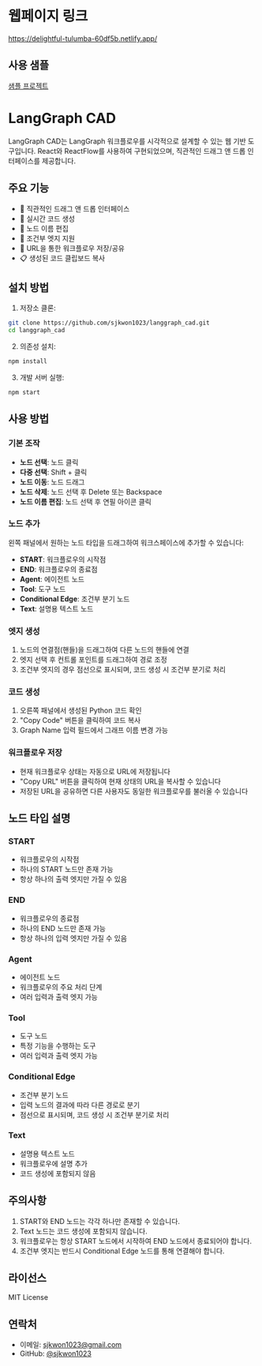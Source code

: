 # 웹페이지 링크

https://delightful-tulumba-60df5b.netlify.app/

## 사용 샘플

[샘플 프로젝트](https://delightful-tulumba-60df5b.netlify.app/#%7B%22nodes%22%3A%5B%7B%22id%22%3A%22start-1%22%2C%22type%22%3A%22custom%22%2C%22position%22%3A%7B%22x%22%3A100%2C%22y%22%3A100%7D%2C%22data%22%3A%7B%22type%22%3A%22start%22%2C%22label%22%3A%22START%22%2C%22codeIdentifier%22%3A%22start%22%7D%2C%22zIndex%22%3A10%2C%22width%22%3A212%2C%22height%22%3A39%2C%22selected%22%3Afalse%7D%2C%7B%22id%22%3A%22agent-1747903345551%22%2C%22type%22%3A%22custom%22%2C%22position%22%3A%7B%22x%22%3A161.8577082663943%2C%22y%22%3A206.28458346721135%7D%2C%22data%22%3A%7B%22type%22%3A%22agent%22%2C%22label%22%3A%22Agent%22%2C%22obj%22%3A%22agent_function%22%2C%22codeIdentifier%22%3A%22Agent%22%7D%2C%22zIndex%22%3A10%2C%22width%22%3A212%2C%22height%22%3A56%2C%22selected%22%3Afalse%2C%22positionAbsolute%22%3A%7B%22x%22%3A161.8577082663943%2C%22y%22%3A206.28458346721135%7D%2C%22dragging%22%3Afalse%7D%2C%7B%22id%22%3A%22conditional_edge-1747903353445%22%2C%22type%22%3A%22custom%22%2C%22position%22%3A%7B%22x%22%3A187.17764709848416%2C%22y%22%3A320.38317290312216%7D%2C%22data%22%3A%7B%22type%22%3A%22conditional_edge%22%2C%22label%22%3A%22Conditional%20Edge%22%2C%22obj%22%3A%22condition_function%22%2C%22codeIdentifier%22%3A%22Conditional_Edge%22%7D%2C%22zIndex%22%3A10%2C%22width%22%3A212%2C%22height%22%3A56%2C%22selected%22%3Afalse%2C%22dragging%22%3Afalse%2C%22positionAbsolute%22%3A%7B%22x%22%3A187.17764709848416%2C%22y%22%3A320.38317290312216%7D%7D%2C%7B%22id%22%3A%22tool-1747903355384%22%2C%22type%22%3A%22custom%22%2C%22position%22%3A%7B%22x%22%3A15.719374397548961%2C%22y%22%3A471.5770826639433%7D%2C%22data%22%3A%7B%22type%22%3A%22tool%22%2C%22label%22%3A%22Tool%22%2C%22obj%22%3A%22tool_function%22%2C%22codeIdentifier%22%3A%22Tool%22%7D%2C%22zIndex%22%3A10%2C%22width%22%3A212%2C%22height%22%3A56%2C%22selected%22%3Afalse%2C%22positionAbsolute%22%3A%7B%22x%22%3A15.719374397548961%2C%22y%22%3A471.5770826639433%7D%2C%22dragging%22%3Afalse%7D%2C%7B%22id%22%3A%22end-1747903357443%22%2C%22type%22%3A%22custom%22%2C%22position%22%3A%7B%22x%22%3A222.41500160653618%2C%22y%22%3A631.9802106761987%7D%2C%22data%22%3A%7B%22type%22%3A%22end%22%2C%22label%22%3A%22END%22%2C%22obj%22%3A%22end_function%22%2C%22codeIdentifier%22%3A%22end%22%7D%2C%22zIndex%22%3A10%2C%22width%22%3A212%2C%22height%22%3A39%2C%22selected%22%3Afalse%2C%22positionAbsolute%22%3A%7B%22x%22%3A222.41500160653618%2C%22y%22%3A631.9802106761987%7D%2C%22dragging%22%3Afalse%7D%2C%7B%22id%22%3A%22text-1747903376989%22%2C%22type%22%3A%22custom%22%2C%22position%22%3A%7B%22x%22%3A461.890171744774%2C%22y%22%3A70.88093742612922%7D%2C%22data%22%3A%7B%22type%22%3A%22text%22%2C%22label%22%3A%22%EC%9D%B4%EA%B2%83%EC%9D%80%20%ED%83%9C%EC%8A%A4%ED%8A%B8%20%ED%85%8D%EC%8A%A4%ED%8A%B8%EC%9E%85%EB%8B%88%EB%8B%A4.%22%2C%22obj%22%3Anull%2C%22codeIdentifier%22%3A%22__%22%7D%2C%22zIndex%22%3A10%2C%22width%22%3A232%2C%22height%22%3A40%2C%22selected%22%3Afalse%2C%22positionAbsolute%22%3A%7B%22x%22%3A461.890171744774%2C%22y%22%3A70.88093742612922%7D%2C%22dragging%22%3Afalse%7D%2C%7B%22id%22%3A%22text-1747903398754%22%2C%22type%22%3A%22custom%22%2C%22position%22%3A%7B%22x%22%3A407.61952073348317%2C%22y%22%3A237.80875441337525%7D%2C%22data%22%3A%7B%22type%22%3A%22text%22%2C%22label%22%3A%22%EC%9D%B4%EA%B2%83%EB%8F%84%20%ED%85%8C%EC%8A%A4%ED%8A%B8%20%ED%85%8D%EC%8A%A4%ED%8A%B8%EC%9E%85%EB%8B%88%EB%8B%A4.%EC%9D%B4%EA%B2%83%EB%8F%84%20%ED%85%8C%EC%8A%A4%ED%8A%B8%20%ED%85%8D%EC%8A%A4%ED%8A%B8%EC%9E%85%EB%8B%88%EB%8B%A4.%EC%9D%B4%EA%B2%83%EB%8F%84%20%ED%85%8C%EC%8A%A4%ED%8A%B8%20%ED%85%8D%EC%8A%A4%ED%8A%B8%EC%9E%85%EB%8B%88%EB%8B%A4.%22%2C%22obj%22%3Anull%2C%22codeIdentifier%22%3A%22______%22%7D%2C%22zIndex%22%3A10%2C%22width%22%3A332%2C%22height%22%3A58%2C%22selected%22%3Afalse%2C%22positionAbsolute%22%3A%7B%22x%22%3A407.61952073348317%2C%22y%22%3A237.80875441337525%7D%2C%22dragging%22%3Afalse%7D%5D%2C%22edges%22%3A%5B%7B%22style%22%3A%7B%22stroke%22%3A%22%23555%22%2C%22strokeWidth%22%3A1.5%2C%22strokeDasharray%22%3A%22none%22%7D%2C%22markerEnd%22%3A%7B%22type%22%3A%22arrowclosed%22%2C%22color%22%3A%22%23555%22%2C%22width%22%3A15%2C%22height%22%3A15%7D%2C%22source%22%3A%22start-1%22%2C%22sourceHandle%22%3Anull%2C%22target%22%3A%22agent-1747903345551%22%2C%22targetHandle%22%3Anull%2C%22type%22%3A%22customEdge%22%2C%22data%22%3A%7B%7D%2C%22zIndex%22%3A5%2C%22id%22%3A%22reactflow__edge-start-1-agent-1747903345551%22%2C%22selected%22%3Afalse%7D%2C%7B%22style%22%3A%7B%22stroke%22%3A%22%23555%22%2C%22strokeWidth%22%3A1.5%2C%22strokeDasharray%22%3A%22none%22%7D%2C%22markerEnd%22%3A%7B%22type%22%3A%22arrowclosed%22%2C%22color%22%3A%22%23555%22%2C%22width%22%3A15%2C%22height%22%3A15%7D%2C%22source%22%3A%22agent-1747903345551%22%2C%22sourceHandle%22%3Anull%2C%22target%22%3A%22conditional_edge-1747903353445%22%2C%22targetHandle%22%3Anull%2C%22type%22%3A%22customEdge%22%2C%22data%22%3A%7B%7D%2C%22zIndex%22%3A5%2C%22id%22%3A%22reactflow__edge-agent-1747903345551-conditional_edge-1747903353445%22%2C%22selected%22%3Afalse%7D%2C%7B%22style%22%3A%7B%22stroke%22%3A%22%23555%22%2C%22strokeWidth%22%3A1.5%2C%22strokeDasharray%22%3A%225%2C5%22%7D%2C%22markerEnd%22%3A%7B%22type%22%3A%22arrowclosed%22%2C%22color%22%3A%22%23555%22%2C%22width%22%3A15%2C%22height%22%3A15%7D%2C%22source%22%3A%22conditional_edge-1747903353445%22%2C%22sourceHandle%22%3Anull%2C%22target%22%3A%22tool-1747903355384%22%2C%22targetHandle%22%3Anull%2C%22type%22%3A%22customEdge%22%2C%22data%22%3A%7B%7D%2C%22zIndex%22%3A5%2C%22id%22%3A%22reactflow__edge-conditional_edge-1747903353445-tool-1747903355384%22%2C%22selected%22%3Afalse%7D%2C%7B%22style%22%3A%7B%22stroke%22%3A%22%23555%22%2C%22strokeWidth%22%3A1.5%2C%22strokeDasharray%22%3A%22none%22%7D%2C%22markerEnd%22%3A%7B%22type%22%3A%22arrowclosed%22%2C%22color%22%3A%22%23555%22%2C%22width%22%3A15%2C%22height%22%3A15%7D%2C%22source%22%3A%22tool-1747903355384%22%2C%22sourceHandle%22%3Anull%2C%22target%22%3A%22end-1747903357443%22%2C%22targetHandle%22%3Anull%2C%22type%22%3A%22customEdge%22%2C%22data%22%3A%7B%7D%2C%22zIndex%22%3A5%2C%22id%22%3A%22reactflow__edge-tool-1747903355384-end-1747903357443%22%2C%22selected%22%3Afalse%7D%2C%7B%22style%22%3A%7B%22stroke%22%3A%22%23555%22%2C%22strokeWidth%22%3A1.5%2C%22strokeDasharray%22%3A%22none%22%7D%2C%22markerEnd%22%3A%7B%22type%22%3A%22arrowclosed%22%2C%22color%22%3A%22%23555%22%2C%22width%22%3A15%2C%22height%22%3A15%7D%2C%22source%22%3A%22text-1747903376989%22%2C%22sourceHandle%22%3Anull%2C%22target%22%3A%22agent-1747903345551%22%2C%22targetHandle%22%3Anull%2C%22type%22%3A%22customEdge%22%2C%22data%22%3A%7B%7D%2C%22zIndex%22%3A5%2C%22id%22%3A%22reactflow__edge-text-1747903376989-agent-1747903345551%22%2C%22selected%22%3Afalse%7D%2C%7B%22style%22%3A%7B%22stroke%22%3A%22%23555%22%2C%22strokeWidth%22%3A1.5%2C%22strokeDasharray%22%3A%22none%22%7D%2C%22markerEnd%22%3A%7B%22type%22%3A%22arrowclosed%22%2C%22color%22%3A%22%23555%22%2C%22width%22%3A15%2C%22height%22%3A15%7D%2C%22source%22%3A%22tool-1747903355384%22%2C%22sourceHandle%22%3Anull%2C%22target%22%3A%22agent-1747910063412%22%2C%22targetHandle%22%3Anull%2C%22type%22%3A%22customEdge%22%2C%22data%22%3A%7B%7D%2C%22zIndex%22%3A5%2C%22id%22%3A%22reactflow__edge-tool-1747903355384-agent-1747910063412%22%2C%22selected%22%3Afalse%7D%2C%7B%22style%22%3A%7B%22stroke%22%3A%22%23555%22%2C%22strokeWidth%22%3A1.5%2C%22strokeDasharray%22%3A%22none%22%7D%2C%22markerEnd%22%3A%7B%22type%22%3A%22arrowclosed%22%2C%22color%22%3A%22%23555%22%2C%22width%22%3A15%2C%22height%22%3A15%7D%2C%22source%22%3A%22agent-1747910063412%22%2C%22sourceHandle%22%3Anull%2C%22target%22%3A%22end-1747903357443%22%2C%22targetHandle%22%3Anull%2C%22type%22%3A%22customEdge%22%2C%22data%22%3A%7B%7D%2C%22zIndex%22%3A5%2C%22id%22%3A%22reactflow__edge-agent-1747910063412-end-1747903357443%22%2C%22selected%22%3Afalse%7D%2C%7B%22style%22%3A%7B%22stroke%22%3A%22%23555%22%2C%22strokeWidth%22%3A1.5%2C%22strokeDasharray%22%3A%225%2C5%22%7D%2C%22markerEnd%22%3A%7B%22type%22%3A%22arrowclosed%22%2C%22color%22%3A%22%23555%22%2C%22width%22%3A15%2C%22height%22%3A15%7D%2C%22source%22%3A%22conditional_edge-1747903353445%22%2C%22sourceHandle%22%3Anull%2C%22target%22%3A%22end-1747903357443%22%2C%22targetHandle%22%3Anull%2C%22type%22%3A%22customEdge%22%2C%22data%22%3A%7B%7D%2C%22zIndex%22%3A5%2C%22id%22%3A%22reactflow__edge-conditional_edge-1747903353445-end-1747903357443%22%7D%5D%2C%22entryPointCodeId%22%3Anull%2C%22graphName%22%3A%22my_graph%22%7D)

# LangGraph CAD

LangGraph CAD는 LangGraph 워크플로우를 시각적으로 설계할 수 있는 웹 기반 도구입니다. React와 ReactFlow를 사용하여 구현되었으며, 직관적인 드래그 앤 드롭 인터페이스를 제공합니다.

## 주요 기능

- 🎨 직관적인 드래그 앤 드롭 인터페이스
- 🔄 실시간 코드 생성
- 📝 노드 이름 편집
- 🔗 조건부 엣지 지원
- 💾 URL을 통한 워크플로우 저장/공유
- 📋 생성된 코드 클립보드 복사

## 설치 방법

1. 저장소 클론:
```bash
git clone https://github.com/sjkwon1023/langgraph_cad.git
cd langgraph_cad
```

2. 의존성 설치:
```bash
npm install
```

3. 개발 서버 실행:
```bash
npm start
```

## 사용 방법

### 기본 조작

- **노드 선택**: 노드 클릭
- **다중 선택**: Shift + 클릭
- **노드 이동**: 노드 드래그
- **노드 삭제**: 노드 선택 후 Delete 또는 Backspace
- **노드 이름 편집**: 노드 선택 후 연필 아이콘 클릭

### 노드 추가

왼쪽 패널에서 원하는 노드 타입을 드래그하여 워크스페이스에 추가할 수 있습니다:

- **START**: 워크플로우의 시작점
- **END**: 워크플로우의 종료점
- **Agent**: 에이전트 노드
- **Tool**: 도구 노드
- **Conditional Edge**: 조건부 분기 노드
- **Text**: 설명용 텍스트 노드

### 엣지 생성

1. 노드의 연결점(핸들)을 드래그하여 다른 노드의 핸들에 연결
2. 엣지 선택 후 컨트롤 포인트를 드래그하여 경로 조정
3. 조건부 엣지의 경우 점선으로 표시되며, 코드 생성 시 조건부 분기로 처리

### 코드 생성

1. 오른쪽 패널에서 생성된 Python 코드 확인
2. "Copy Code" 버튼을 클릭하여 코드 복사
3. Graph Name 입력 필드에서 그래프 이름 변경 가능

### 워크플로우 저장

- 현재 워크플로우 상태는 자동으로 URL에 저장됩니다
- "Copy URL" 버튼을 클릭하여 현재 상태의 URL을 복사할 수 있습니다
- 저장된 URL을 공유하면 다른 사용자도 동일한 워크플로우를 불러올 수 있습니다

## 노드 타입 설명

### START
- 워크플로우의 시작점
- 하나의 START 노드만 존재 가능
- 항상 하나의 출력 엣지만 가질 수 있음

### END
- 워크플로우의 종료점
- 하나의 END 노드만 존재 가능
- 항상 하나의 입력 엣지만 가질 수 있음

### Agent
- 에이전트 노드
- 워크플로우의 주요 처리 단계
- 여러 입력과 출력 엣지 가능

### Tool
- 도구 노드
- 특정 기능을 수행하는 도구
- 여러 입력과 출력 엣지 가능

### Conditional Edge
- 조건부 분기 노드
- 입력 노드의 결과에 따라 다른 경로로 분기
- 점선으로 표시되며, 코드 생성 시 조건부 분기로 처리

### Text
- 설명용 텍스트 노드
- 워크플로우에 설명 추가
- 코드 생성에 포함되지 않음

## 주의사항

1. START와 END 노드는 각각 하나만 존재할 수 있습니다.
2. Text 노드는 코드 생성에 포함되지 않습니다.
3. 워크플로우는 항상 START 노드에서 시작하여 END 노드에서 종료되어야 합니다.
4. 조건부 엣지는 반드시 Conditional Edge 노드를 통해 연결해야 합니다.

## 라이선스

MIT License

## 연락처

- 이메일: sjkwon1023@gmail.com
- GitHub: [@sjkwon1023](https://github.com/sjkwon1023)
